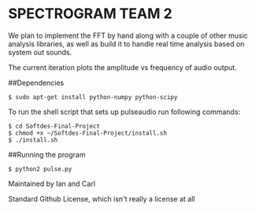 # SPECTROGRAM TEAM 2
We plan to implement the FFT by hand along with a couple of other music analysis libraries, as well as build it to handle real time analysis based on system out sounds.

The current iteration plots the amplitude vs frequency of audio output.

##Dependencies
```
$ sudo apt-get install python-numpy python-scipy
```

To run the shell script that sets up pulseaudio run following commands:
```
$ cd Softdes-Final-Project
$ chmod +x ~/Softdes-Final-Project/install.sh
$ ./install.sh
```

##Running the program
```
$ python2 pulse.py
```

Maintained by Ian and Carl

Standard Github License, which isn't really a license at all
